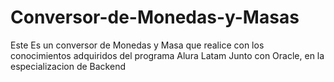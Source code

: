 # Conversor-de-Monedas-y-Masas
Este Es un conversor de Monedas y Masa que realice con los conocimientos adquiridos del programa Alura Latam Junto con Oracle, en la especializacion de Backend
